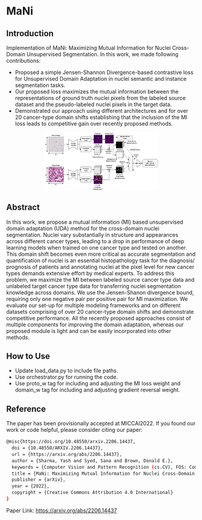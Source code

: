 # MaNi

## Introduction

Implementation of MaNi: Maximizing Mutual Information for Nuclei Cross-Domain Unsupervised Segmentation. In this work, we made following contributions: 
- Proposed a simple Jensen-Shannon Divergence-based contrastive loss for Unsupervised Domain Adaptation in nuclei semantic and instance segmentation tasks. 
- Our proposed loss maximizes the mutual information between the representations of ground truth nuclei pixels from the labeled source dataset and the pseudo-labeled nuclei pixels in the target data.
- Demonstrated our approach using different architectures and for over 20 cancer-type domain shifts establishing that the inclusion of the MI loss leads to competitive gain over recently proposed methods. 
    
<p align="center">
    <img src="docs/mani.png" width="60%"/>
</p>    
    
## Abstract

In this work, we propose a mutual information (MI) based unsupervised domain adaptation (UDA) method for the cross-domain nuclei segmentation. Nuclei vary substantially in structure and appearances across different cancer types, leading to a drop in performance of deep learning models when trained on one cancer type and tested on another. This domain shift becomes even more critical as accurate segmentation and quantification of nuclei is an essential histopathology task for the diagnosis/ prognosis of patients and annotating nuclei at the pixel level for new cancer types demands extensive effort by medical experts. To address this problem, we maximize the MI between labeled source cancer type data and unlabeled target cancer type data for transferring nuclei segmentation knowledge across domains. We use the Jensen-Shanon divergence bound, requiring only one negative pair per positive pair for MI maximization. We evaluate our set-up for multiple modeling frameworks and on different datasets comprising of over 20 cancer-type domain shifts and demonstrate competitive performance. All the recently proposed approaches consist of multiple components for improving the domain adaptation, whereas our proposed module is light and can be easily incorporated into other methods.

## How to Use

- Update load_data.py to include file paths. 
- Use orchestrator.py for running the code. 
- Use proto_w tag for including and adjusting the MI loss weight and domain_w tag for including and adjusting gradient reversal weight.

## Reference

The paper has been provisionally accepted at MICCAI2022. If you found our work or code helpful, please consider citing our paper:

```bash
@misc{https://doi.org/10.48550/arxiv.2206.14437,
  doi = {10.48550/ARXIV.2206.14437},  
  url = {https://arxiv.org/abs/2206.14437},  
  author = {Sharma, Yash and Syed, Sana and Brown, Donald E.},  
  keywords = {Computer Vision and Pattern Recognition (cs.CV), FOS: Computer and information sciences, FOS: Computer and information sciences},  
  title = {MaNi: Maximizing Mutual Information for Nuclei Cross-Domain Unsupervised Segmentation},
  publisher = {arXiv},  
  year = {2022},  
  copyright = {Creative Commons Attribution 4.0 International}
}
```

Paper Link: https://arxiv.org/abs/2206.14437
